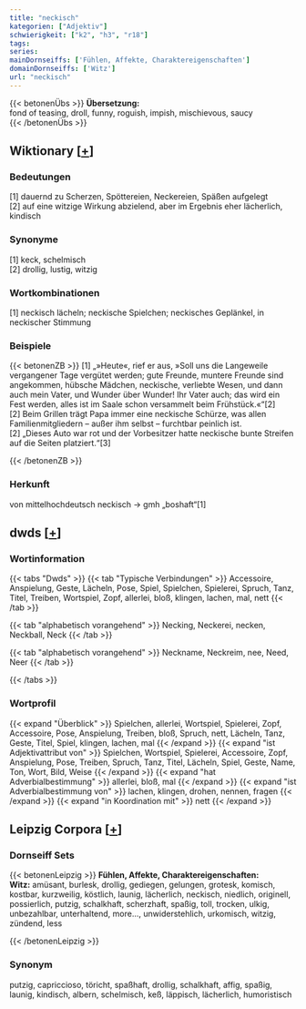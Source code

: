 ```yaml
---
title: "neckisch"
kategorien: ["Adjektiv"]
schwierigkeit: ["k2", "h3", "r18"]
tags:
series:
mainDornseiffs: ['Fühlen, Affekte, Charaktereigenschaften']
domainDornseiffs: ['Witz']
url: "neckisch"
---
```


{{< betonenÜbs >}}
**Übersetzung:**  
fond of teasing, droll, funny, roguish, impish, mischievous, saucy  
{{< /betonenÜbs >}}

## Wiktionary [[+](https://de.wiktionary.org/wiki/neckisch)]

### Bedeutungen
[1] dauernd zu Scherzen, Spöttereien, Neckereien, Späßen aufgelegt  
[2] auf eine witzige Wirkung abzielend, aber im Ergebnis eher lächerlich, kindisch  

### Synonyme
[1] keck, schelmisch  
[2] drollig, lustig, witzig  

### Wortkombinationen
[1] neckisch lächeln; neckische Spielchen; neckisches Geplänkel, in neckischer Stimmung  

### Beispiele
{{< betonenZB >}}
[1] „»Heute«, rief er aus, »Soll uns die Langeweile vergangener Tage vergütet werden; gute Freunde, muntere Freunde sind angekommen, hübsche Mädchen, neckische, verliebte Wesen, und dann auch mein Vater, und Wunder über Wunder! Ihr Vater auch; das wird ein Fest werden, alles ist im Saale schon versammelt beim Frühstück.«“[2]  
[2] Beim Grillen trägt Papa immer eine neckische Schürze, was allen Familienmitgliedern – außer ihm selbst – furchtbar peinlich ist.  
[2] „Dieses Auto war rot und der Vorbesitzer hatte neckische bunte Streifen auf die Seiten platziert.“[3]  

{{< /betonenZB >}}
### Herkunft
von mittelhochdeutsch neckisch → gmh „boshaft“[1]  



## dwds [[+](https://www.dwds.de/wb/neckisch)]

### Wortinformation
{{< tabs "Dwds" >}}
{{< tab "Typische Verbindungen" >}}
Accessoire, Anspielung, Geste, Lächeln, Pose, Spiel, Spielchen, Spielerei, Spruch, Tanz, Titel, Treiben, Wortspiel, Zopf, allerlei, bloß, klingen, lachen, mal, nett
{{< /tab >}}

{{< tab "alphabetisch vorangehend" >}}
Necking, Neckerei, necken, Neckball, Neck
{{< /tab >}}

{{< tab "alphabetisch vorangehend" >}}
Neckname, Neckreim, nee, Need, Neer
{{< /tab >}}

{{< /tabs >}}

### Wortprofil
{{< expand "Überblick" >}} Spielchen, allerlei, Wortspiel, Spielerei, Zopf, Accessoire, Pose, Anspielung, Treiben, bloß, Spruch, nett, Lächeln, Tanz, Geste, Titel, Spiel, klingen, lachen, mal {{< /expand >}}
{{< expand "ist Adjektivattribut von" >}} Spielchen, Wortspiel, Spielerei, Accessoire, Zopf, Anspielung, Pose, Treiben, Spruch, Tanz, Titel, Lächeln, Spiel, Geste, Name, Ton, Wort, Bild, Weise {{< /expand >}}
{{< expand "hat Adverbialbestimmung" >}} allerlei, bloß, mal {{< /expand >}}
{{< expand "ist Adverbialbestimmung von" >}} lachen, klingen, drohen, nennen, fragen {{< /expand >}}
{{< expand "in Koordination mit" >}} nett {{< /expand >}}

## Leipzig Corpora [[+](https://corpora.uni-leipzig.de/en/res?word=neckisch&corpusId=deu_newscrawl-public_2018)]

### Dornseiff Sets
{{< betonenLeipzig >}}
**Fühlen, Affekte, Charaktereigenschaften:**  
**Witz:** amüsant, burlesk, drollig, gediegen, gelungen, grotesk, komisch, kostbar, kurzweilig, köstlich, launig, lächerlich, neckisch, niedlich, originell, possierlich, putzig, schalkhaft, scherzhaft, spaßig, toll, trocken, ulkig, unbezahlbar, unterhaltend, more..., unwiderstehlich, urkomisch, witzig, zündend, less  

{{< /betonenLeipzig >}}

### Synonym
putzig, capriccioso, töricht, spaßhaft, drollig, schalkhaft, affig, spaßig, launig, kindisch, albern, schelmisch, keß, läppisch, lächerlich, humoristisch

